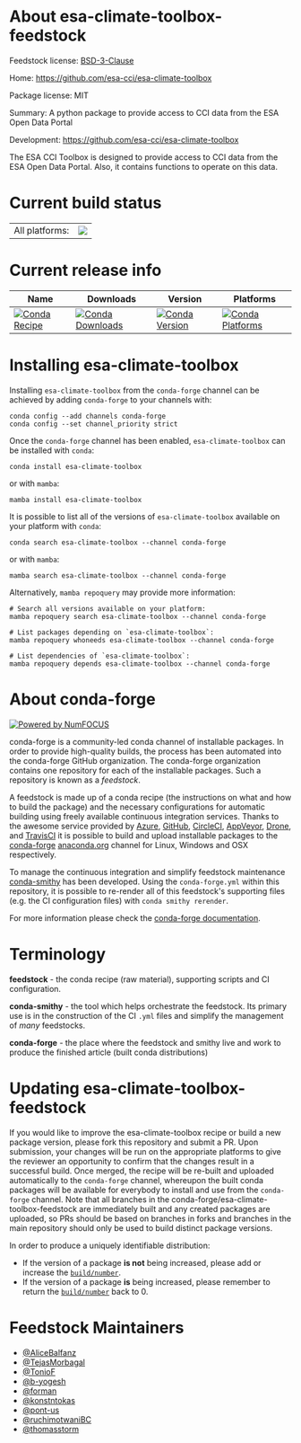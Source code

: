 About esa-climate-toolbox-feedstock
===================================

Feedstock license: [BSD-3-Clause](https://github.com/conda-forge/esa-climate-toolbox-feedstock/blob/main/LICENSE.txt)

Home: https://github.com/esa-cci/esa-climate-toolbox

Package license: MIT

Summary: A python package to provide access to CCI data from the ESA Open Data Portal

Development: https://github.com/esa-cci/esa-climate-toolbox

The ESA CCI Toolbox is designed to provide access to CCI data
from the ESA Open Data Portal.
Also, it contains functions to operate on this data.


Current build status
====================


<table><tr><td>All platforms:</td>
    <td>
      <a href="https://dev.azure.com/conda-forge/feedstock-builds/_build/latest?definitionId=20061&branchName=main">
        <img src="https://dev.azure.com/conda-forge/feedstock-builds/_apis/build/status/esa-climate-toolbox-feedstock?branchName=main">
      </a>
    </td>
  </tr>
</table>

Current release info
====================

| Name | Downloads | Version | Platforms |
| --- | --- | --- | --- |
| [![Conda Recipe](https://img.shields.io/badge/recipe-esa--climate--toolbox-green.svg)](https://anaconda.org/conda-forge/esa-climate-toolbox) | [![Conda Downloads](https://img.shields.io/conda/dn/conda-forge/esa-climate-toolbox.svg)](https://anaconda.org/conda-forge/esa-climate-toolbox) | [![Conda Version](https://img.shields.io/conda/vn/conda-forge/esa-climate-toolbox.svg)](https://anaconda.org/conda-forge/esa-climate-toolbox) | [![Conda Platforms](https://img.shields.io/conda/pn/conda-forge/esa-climate-toolbox.svg)](https://anaconda.org/conda-forge/esa-climate-toolbox) |

Installing esa-climate-toolbox
==============================

Installing `esa-climate-toolbox` from the `conda-forge` channel can be achieved by adding `conda-forge` to your channels with:

```
conda config --add channels conda-forge
conda config --set channel_priority strict
```

Once the `conda-forge` channel has been enabled, `esa-climate-toolbox` can be installed with `conda`:

```
conda install esa-climate-toolbox
```

or with `mamba`:

```
mamba install esa-climate-toolbox
```

It is possible to list all of the versions of `esa-climate-toolbox` available on your platform with `conda`:

```
conda search esa-climate-toolbox --channel conda-forge
```

or with `mamba`:

```
mamba search esa-climate-toolbox --channel conda-forge
```

Alternatively, `mamba repoquery` may provide more information:

```
# Search all versions available on your platform:
mamba repoquery search esa-climate-toolbox --channel conda-forge

# List packages depending on `esa-climate-toolbox`:
mamba repoquery whoneeds esa-climate-toolbox --channel conda-forge

# List dependencies of `esa-climate-toolbox`:
mamba repoquery depends esa-climate-toolbox --channel conda-forge
```


About conda-forge
=================

[![Powered by
NumFOCUS](https://img.shields.io/badge/powered%20by-NumFOCUS-orange.svg?style=flat&colorA=E1523D&colorB=007D8A)](https://numfocus.org)

conda-forge is a community-led conda channel of installable packages.
In order to provide high-quality builds, the process has been automated into the
conda-forge GitHub organization. The conda-forge organization contains one repository
for each of the installable packages. Such a repository is known as a *feedstock*.

A feedstock is made up of a conda recipe (the instructions on what and how to build
the package) and the necessary configurations for automatic building using freely
available continuous integration services. Thanks to the awesome service provided by
[Azure](https://azure.microsoft.com/en-us/services/devops/), [GitHub](https://github.com/),
[CircleCI](https://circleci.com/), [AppVeyor](https://www.appveyor.com/),
[Drone](https://cloud.drone.io/welcome), and [TravisCI](https://travis-ci.com/)
it is possible to build and upload installable packages to the
[conda-forge](https://anaconda.org/conda-forge) [anaconda.org](https://anaconda.org/)
channel for Linux, Windows and OSX respectively.

To manage the continuous integration and simplify feedstock maintenance
[conda-smithy](https://github.com/conda-forge/conda-smithy) has been developed.
Using the ``conda-forge.yml`` within this repository, it is possible to re-render all of
this feedstock's supporting files (e.g. the CI configuration files) with ``conda smithy rerender``.

For more information please check the [conda-forge documentation](https://conda-forge.org/docs/).

Terminology
===========

**feedstock** - the conda recipe (raw material), supporting scripts and CI configuration.

**conda-smithy** - the tool which helps orchestrate the feedstock.
                   Its primary use is in the construction of the CI ``.yml`` files
                   and simplify the management of *many* feedstocks.

**conda-forge** - the place where the feedstock and smithy live and work to
                  produce the finished article (built conda distributions)


Updating esa-climate-toolbox-feedstock
======================================

If you would like to improve the esa-climate-toolbox recipe or build a new
package version, please fork this repository and submit a PR. Upon submission,
your changes will be run on the appropriate platforms to give the reviewer an
opportunity to confirm that the changes result in a successful build. Once
merged, the recipe will be re-built and uploaded automatically to the
`conda-forge` channel, whereupon the built conda packages will be available for
everybody to install and use from the `conda-forge` channel.
Note that all branches in the conda-forge/esa-climate-toolbox-feedstock are
immediately built and any created packages are uploaded, so PRs should be based
on branches in forks and branches in the main repository should only be used to
build distinct package versions.

In order to produce a uniquely identifiable distribution:
 * If the version of a package **is not** being increased, please add or increase
   the [``build/number``](https://docs.conda.io/projects/conda-build/en/latest/resources/define-metadata.html#build-number-and-string).
 * If the version of a package **is** being increased, please remember to return
   the [``build/number``](https://docs.conda.io/projects/conda-build/en/latest/resources/define-metadata.html#build-number-and-string)
   back to 0.

Feedstock Maintainers
=====================

* [@AliceBalfanz](https://github.com/AliceBalfanz/)
* [@TejasMorbagal](https://github.com/TejasMorbagal/)
* [@TonioF](https://github.com/TonioF/)
* [@b-yogesh](https://github.com/b-yogesh/)
* [@forman](https://github.com/forman/)
* [@konstntokas](https://github.com/konstntokas/)
* [@pont-us](https://github.com/pont-us/)
* [@ruchimotwaniBC](https://github.com/ruchimotwaniBC/)
* [@thomasstorm](https://github.com/thomasstorm/)

